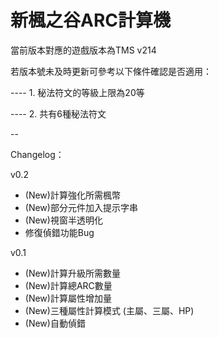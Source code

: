 # 新楓之谷ARC計算機

當前版本對應的遊戲版本為TMS v214

若版本號未及時更新可參考以下條件確認是否適用：

---- 1. 秘法符文的等級上限為20等

---- 2. 共有6種秘法符文

--

Changelog：

v0.2

 - (New)計算強化所需楓幣
 - (New)部分元件加入提示字串
 - (New)視窗半透明化
 - 修復偵錯功能Bug

v0.1

 - (New)計算升級所需數量
 - (New)計算總ARC數量
 - (New)計算屬性增加量
 - (New)三種屬性計算模式 (主屬、三屬、HP)
 - (New)自動偵錯
